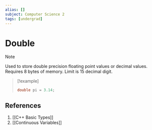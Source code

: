 ```yaml
---
alias: []
subject: Computer Science 2
tags: [undergrad]
---
```

# Double

> [!note]
> Used to store double precision floating point values or decimal values. Requires 8 bytes of memory. Limit is 15 decimal digit.

> [!example]
> ```cpp
> double pi = 3.14;

## References
1. [[C++ Basic Types]]
2. [[Continuous Variables]]
